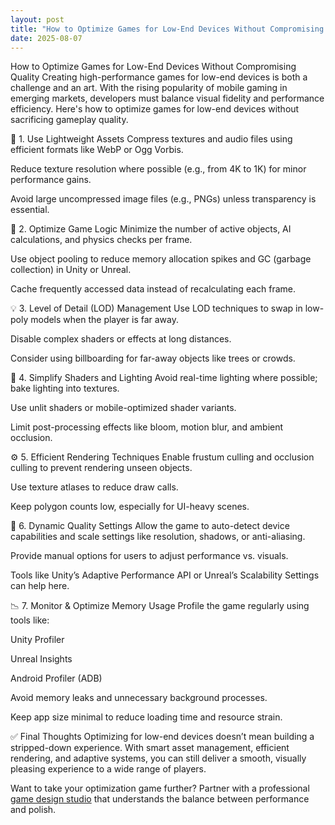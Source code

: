 ```yaml
---
layout: post
title: "How to Optimize Games for Low-End Devices Without Compromising Quality"
date: 2025-08-07
---
```


How to Optimize Games for Low-End Devices Without Compromising Quality
Creating high-performance games for low-end devices is both a challenge and an art. With the rising popularity of mobile gaming in emerging markets, developers must balance visual fidelity and performance efficiency. Here's how to optimize games for low-end devices without sacrificing gameplay quality.

🎯 1. Use Lightweight Assets
Compress textures and audio files using efficient formats like WebP or Ogg Vorbis.

Reduce texture resolution where possible (e.g., from 4K to 1K) for minor performance gains.

Avoid large uncompressed image files (e.g., PNGs) unless transparency is essential.

🧠 2. Optimize Game Logic
Minimize the number of active objects, AI calculations, and physics checks per frame.

Use object pooling to reduce memory allocation spikes and GC (garbage collection) in Unity or Unreal.

Cache frequently accessed data instead of recalculating each frame.

💡 3. Level of Detail (LOD) Management
Use LOD techniques to swap in low-poly models when the player is far away.

Disable complex shaders or effects at long distances.

Consider using billboarding for far-away objects like trees or crowds.

🎨 4. Simplify Shaders and Lighting
Avoid real-time lighting where possible; bake lighting into textures.

Use unlit shaders or mobile-optimized shader variants.

Limit post-processing effects like bloom, motion blur, and ambient occlusion.

⚙️ 5. Efficient Rendering Techniques
Enable frustum culling and occlusion culling to prevent rendering unseen objects.

Use texture atlases to reduce draw calls.

Keep polygon counts low, especially for UI-heavy scenes.

📲 6. Dynamic Quality Settings
Allow the game to auto-detect device capabilities and scale settings like resolution, shadows, or anti-aliasing.

Provide manual options for users to adjust performance vs. visuals.

Tools like Unity’s Adaptive Performance API or Unreal’s Scalability Settings can help here.

📉 7. Monitor & Optimize Memory Usage
Profile the game regularly using tools like:

Unity Profiler

Unreal Insights

Android Profiler (ADB)

Avoid memory leaks and unnecessary background processes.

Keep app size minimal to reduce loading time and resource strain.

✅ Final Thoughts
Optimizing for low-end devices doesn’t mean building a stripped-down experience. With smart asset management, efficient rendering, and adaptive systems, you can still deliver a smooth, visually pleasing experience to a wide range of players.

Want to take your optimization game further? Partner with a professional [game design studio](https://www.juegostudio.com/) that understands the balance between performance and polish.
